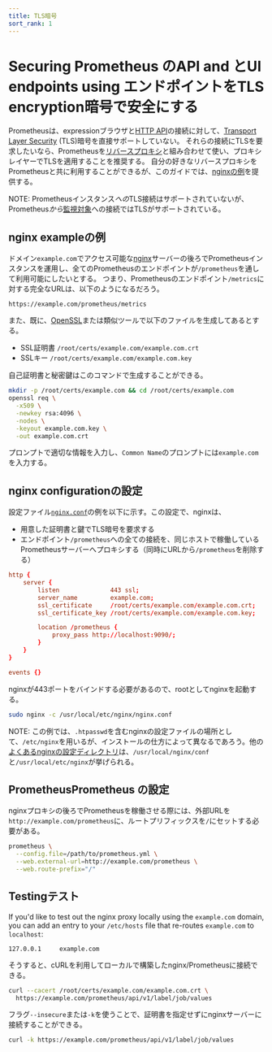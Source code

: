 ```yaml
---
title: TLS暗号
sort_rank: 1
---
```


# <span class="original-header">Securing </span>Prometheus<span class="original-header"> </span>のAPI<span class="original-header"> and </span>とUI<span class="original-header"> endpoints using </span>エンドポイントをTLS<span class="original-header"> encryption</span>暗号で安全にする

Prometheusは、expressionブラウザと[HTTP API](../../prometheus/latest/querying/api)の接続に対して、[Transport Layer Security](https://ja.wikipedia.org/wiki/Transport_Layer_Security) (TLS)暗号を直接サポートしていない。 
それらの接続にTLSを要求したいなら、Prometheusを[リバースプロキシ](https://www.nginx.com/resources/glossary/reverse-proxy-server/)と組み合わせて使い、プロキシレイヤーでTLSを適用することを推奨する。
自分の好きなリバースプロキシをPrometheusと共に利用することができるが、このガイドでは、[nginxの例](#nginx-example)を提供する。

NOTE: Prometheusインスタンス*への*TLS接続はサポートされていないが、Prometheus*から*[監視対象](../prometheus/latest/configuration/configuration/#<tls_config>)への接続ではTLSがサポートされている。

## nginx<span class="anchor-text-supplement"> example</span>の例

ドメイン`example.com`でアクセス可能な[nginx](https://www.nginx.com/)サーバーの後ろでPrometheusインスタンスを運用し、全てのPrometheusのエンドポイントが`/prometheus`を通して利用可能にしたいとする。
つまり、Prometheusのエンドポイント`/metrics`に対する完全なURLは、以下のようになるだろう。

```
https://example.com/prometheus/metrics
```

また、既に、[OpenSSL](https://www.digitalocean.com/community/tutorials/openssl-essentials-working-with-ssl-certificates-private-keys-and-csrs)または類似ツールで以下のファイルを生成してあるとする。

* SSL証明書 `/root/certs/example.com/example.com.crt`
* SSLキー `/root/certs/example.com/example.com.key`

自己証明書と秘密鍵はこのコマンドで生成することができる。

```bash
mkdir -p /root/certs/example.com && cd /root/certs/example.com
openssl req \
  -x509 \
  -newkey rsa:4096 \
  -nodes \
  -keyout example.com.key \
  -out example.com.crt
```

プロンプトで適切な情報を入力し、`Common Name`のプロンプトには`example.com`を入力する。

## nginx<span class="original-header"> configuration</span>の設定

設定ファイル[`nginx.conf`](https://www.nginx.com/resources/wiki/start/topics/examples/full/)の例を以下に示す。この設定で、nginxは、

* 用意した証明書と鍵でTLS暗号を要求する
* エンドポイント`/prometheus`への全ての接続を、同じホストで稼働しているPrometheusサーバーへプロキシする（同時にURLから`/prometheus`を削除する）

```conf
http {
    server {
        listen              443 ssl;
        server_name         example.com;
        ssl_certificate     /root/certs/example.com/example.com.crt;
        ssl_certificate_key /root/certs/example.com/example.com.key;

        location /prometheus {
            proxy_pass http://localhost:9090/;
        }
    }
}

events {}
```

nginxが443ポートをバインドする必要があるので、rootとしてnginxを起動する。

```bash
sudo nginx -c /usr/local/etc/nginx/nginx.conf
```

NOTE: この例では、`.htpasswd`を含むnginxの設定ファイルの場所として、`/etc/nginx`を用いるが、インストールの仕方によって異なるであろう。他の[よくあるnginxの設定ディレクトリ](http://nginx.org/en/docs/beginners_guide.html)は、`/usr/local/nginx/conf`と`/usr/local/etc/nginx`が挙げられる。

## Prometheus<span class="original-header">Prometheus </span>の設定

nginxプロキシの後ろでPrometheusを稼働させる際には、外部URLを`http://example.com/prometheus`に、ルートプリフィックスを`/`にセットする必要がある。

```bash
prometheus \
  --config.file=/path/to/prometheus.yml \
  --web.external-url=http://example.com/prometheus \
  --web.route-prefix="/"
```

## <span class="original-header">Testing</span>テスト

If you'd like to test out the nginx proxy locally using the `example.com` domain, you can add an entry to your `/etc/hosts` file that re-routes `example.com` to `localhost`:

```
127.0.0.1     example.com
```

そうすると、cURLを利用してローカルで構築したnginx/Prometheusに接続できる。

```bash
curl --cacert /root/certs/example.com/example.com.crt \
  https://example.com/prometheus/api/v1/label/job/values
```

フラグ`--insecure`または`-k`を使うことで、証明書を指定せずにnginxサーバーに接続することができる。

```bash
curl -k https://example.com/prometheus/api/v1/label/job/values
```
